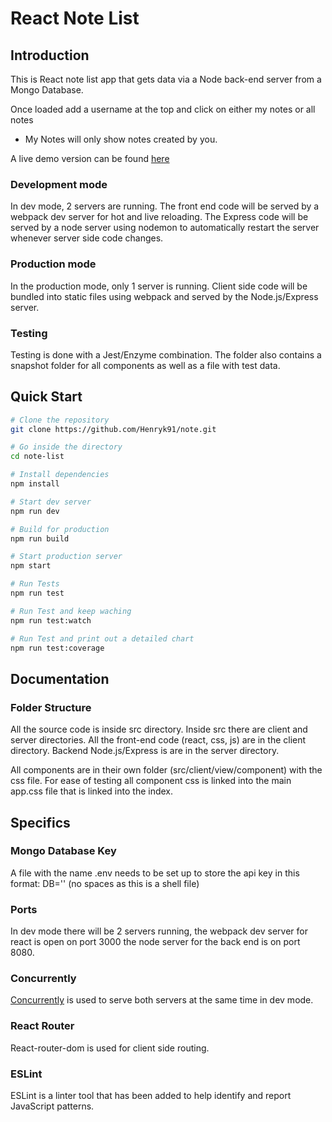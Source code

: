 
# React Note List

## Introduction

This is React note list app that gets data via a Node back-end server from a Mongo Database.

Once loaded add a username at the top and click on either my notes or all notes

- My Notes will only show notes created by you.

A live demo version can be found [here](https://henryk91-note.glitch.me) 

### Development mode

In dev mode, 2 servers are running. The front end code will be served by a webpack dev server for hot and live reloading. The Express code will be served by a node server using nodemon to automatically restart the server whenever server side code changes.

### Production mode

In the production mode, only 1 server is running. Client side code will be bundled into static files using webpack and served by the Node.js/Express server.

### Testing

Testing is done with a Jest/Enzyme combination. The folder also contains a snapshot folder for all components as well as a file with test data.

## Quick Start

```bash
# Clone the repository
git clone https://github.com/Henryk91/note.git

# Go inside the directory
cd note-list

# Install dependencies
npm install

# Start dev server
npm run dev

# Build for production
npm run build

# Start production server
npm start

# Run Tests
npm run test

# Run Test and keep waching
npm run test:watch

# Run Test and print out a detailed chart 
npm run test:coverage

```

## Documentation

### Folder Structure

All the source code is inside src directory. Inside src there are client and server directories. All the front-end code (react, css, js) are in the client directory. Backend Node.js/Express is are in the server directory.

All components are in their own folder (src/client/view/component) with the css file. For ease of testing all component css is linked into the main app.css file that is linked into the index.

## Specifics

### Mongo Database Key

A file with the name .env needs to be set up to store the api key in this format: DB='<url-with-username-and-password>' (no spaces as this is a shell file)

### Ports

In dev mode there will be 2 servers running, the webpack dev server for react is open on port 3000
the node server for the back end is on port 8080.

### Concurrently

[Concurrently](https://github.com/kimmobrunfeldt/concurrently) is used to serve both servers at the same time in dev mode.

### React Router

React-router-dom is used for client side routing.

### ESLint

ESLint is a linter tool that has been added to help identify and report JavaScript patterns.
